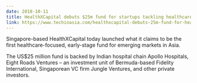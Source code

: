 ```yaml
---
date: 2018-10-11
title: HealthXCapital debuts $25m fund for startups tackling healthcare problems in emerging Asia
link: https://www.techinasia.com/healthxcapital-debuts-25m-fund-for-healthcare-startups
---
```

Singapore-based HealthXCapital today launched what it claims to be the first healthcare-focused, early-stage fund for emerging markets in Asia.

The US$25 million fund is backed by Indian hospital chain Apollo Hospitals, Eight Roads Ventures – an investment unit of Bermuda-based Fidelity International, Singaporean VC firm Jungle Ventures, and other private investors. 